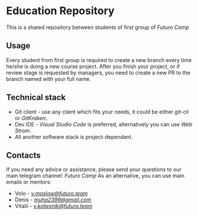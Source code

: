 # Education Repository

This is a shared repository between students of first group of *Futuro Camp*

## Usage

Every student from first group is required to create a new branch every time he/she is doing a new course project.
After you finish your project, or if review stage is requested by managers, you need to create a new PR to the branch named with your full name.

## Technical stack

  * Git client - use any client which fits your needs, it could be either *git-cli* or *GitKraken*.
  * Dev IDE - *Visual Studio Code* is preferred, alternatively you can use *Web Strom*.
  * All another software stack is project-dependant.

## Contacts

If you need any advice or assistance, please send your questions to our main telegram channel: *Futuro Camp*
As an alternative, you can use main emails or mentors:

  * Volo - *v.maslow@futuro.team*
  * Denis - *muha2399@gmail.com*
  * Vitalii - *v.koliesnik@futuro.team*
